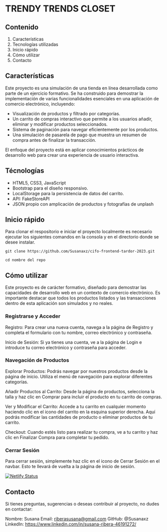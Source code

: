 # TRENDY TRENDS CLOSET

## Contenido

1. Características
2. Tecnologías utilizadas
3. Inicio rápido
4. Cómo utilizar
5. Contacto

## Características

Este proyecto es una simulación de una tienda en línea desarrollada como parte de un ejercicio formativo. Se ha construido para demostrar la implementación de varias funcionalidades esenciales en una aplicación de comercio electrónico, incluyendo:

- Visualización de productos y filtrado por categorías.
- Un carrito de compras interactivo que permite a los usuarios añadir, eliminar y modificar productos seleccionados.
- Sistema de paginación para navegar eficientemente por los productos.
- Una simulación de pasarela de pago que muestra un resumen de compra antes de finalizar la transacción.

El enfoque del proyecto está en aplicar conocimientos prácticos de desarrollo web para crear una experiencia de usuario interactiva.


## Técnologías
- HTML5, CSS3, JavaScript
- Bootstrap para el diseño responsivo.
- LocalStorage para la persistencia de datos del carrito.
- API: FakeStoreAPI
- JSON propio con amplicación de productos y fotografías de unplash

## Inicio rápido

Para clonar el respositorio e iniciar el proyecto localmente es necesario ejecutar los siguientes comandos en la consola y en el directorio donde se desee instalar. 

```
git clone https://github.com/Susanaxz/cifo-frontend-tardor-2023.git 

cd nombre del repo
```

## Cómo utilizar

Este proyecto es de carácter formativo, diseñado para demostrar las capacidades de desarrollo web en un contexto de comercio electrónico. Es importante destacar que todos los productos listados y las transacciones dentro de esta aplicación son simulados y no reales.

### Registrarse y Acceder

Registro: Para crear una nueva cuenta, navega a la página de Registro y completa el formulario con tu nombre, correo electrónico y contraseña.

Inicio de Sesión: Si ya tienes una cuenta, ve a la página de Login e introduce tu correo electrónico y contraseña para acceder.


### Navegación de Productos

Explorar Productos: Podrás navegar por nuestros productos desde la página de inicio. Utiliza el menú de navegación para explorar diferentes categorías.

Añadir Productos al Carrito: Desde la página de productos, selecciona la talla y haz clic en Comprar para incluir el producto en tu carrito de compras.

Ver y Modificar el Carrito: Accede a tu carrito en cualquier momento haciendo clic en el icono del carrito en la esquina superior derecha. Aquí podrás modificar las cantidades de producto o eliminar productos de tu carrito.

Checkout: Cuando estés listo para realizar tu compra, ve a tu carrito y haz clic en Finalizar Compra para completar tu pedido.

### Cerrar Sesión

Para cerrar sesión, simplemente haz clic en el icono de Cerrar Sesión en el navbar. Esto te llevará de vuelta a la página de inicio de sesión.


[![Netlify Status](https://api.netlify.com/api/v1/badges/a74adf90-a7a4-40dd-913f-1cd6fa8a4b85/deploy-status)](https://app.netlify.com/sites/trendy-trends/deploys)



## Contacto
Si tienes preguntas, sugerencias o deseas contribuir al proyecto, no dudes en contactar:

Nombre: Susana 
Email: riberasusana@gmail.com
GitHub: @Susanaxz
LinkedIn: https://www.linkedin.com/in/susana-ribera-46191272/
